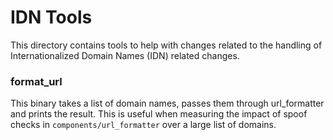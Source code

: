 # IDN Tools

This directory contains tools to help with changes related to the handling of Internationalized Domain Names (IDN) related changes.

### format_url

This binary takes a list of domain names, passes them through url_formatter and prints the result. This is useful when measuring the impact of spoof checks in `components/url_formatter` over a large list of domains.

